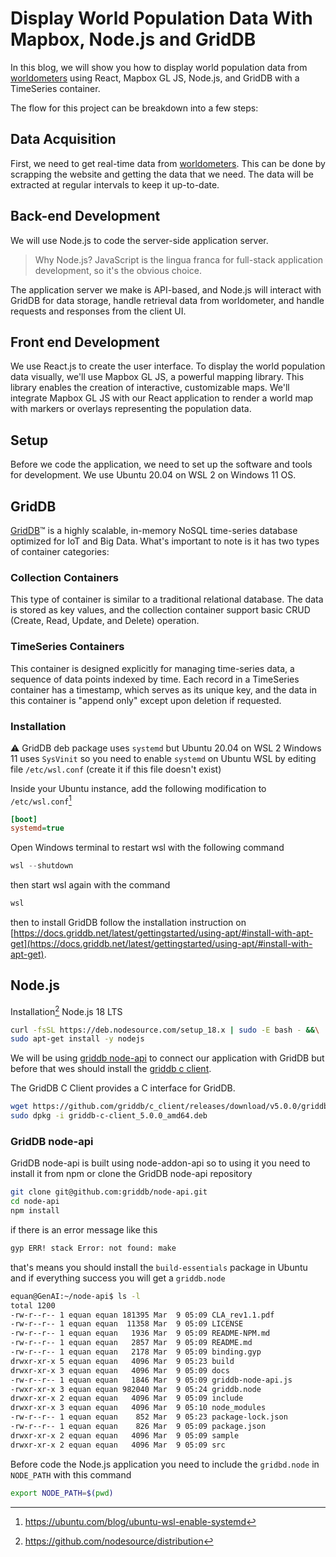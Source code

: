 # Display World Population Data With Mapbox, Node.js and GridDB

In this blog, we will show you how to display world population data from [worldometers](https://www.worldometers.info/) using React, Mapbox GL JS, Node.js, and GridDB with a TimeSeries container.

The flow for this project can be breakdown into a few steps:

## Data Acquisition

First, we need to get real-time data from [worldometers](https://www.worldometers.info/). This can be done by scrapping the website and getting the data that we need. The data will be extracted at regular intervals to keep it up-to-date.

## Back-end Development

We will use Node.js to code the server-side application server.

> Why Node.js? JavaScript is the lingua franca for full-stack application development, so it's the obvious choice.

The application server we make is API-based, and Node.js will interact with GridDB for data storage, handle retrieval data from worldometer, and handle requests and responses from the client UI.

## Front end Development

We use React.js to create the user interface. To display the world population data visually, we'll use Mapbox GL JS, a powerful mapping library. This library enables the creation of interactive, customizable maps. We'll integrate Mapbox GL JS with our React application to render a world map with markers or overlays representing the population data.

## Setup

Before we code the application, we need to set up the software and tools for development. We use Ubuntu 20.04 on WSL 2 on Windows 11 OS.

## GridDB

[GridDB](https://griddb.net/en/)™ is a highly scalable, in-memory NoSQL time-series database optimized for IoT and Big Data. What's important to note is it has two types of container categories:

### Collection Containers

This type of container is similar to a traditional relational database. The data is stored as key values, and the collection container support basic CRUD (Create, Read, Update, and Delete) operation.

### TimeSeries Containers

This container is designed explicitly for managing time-series data, a sequence of data points indexed by time. Each record in a TimeSeries container has a timestamp, which serves as its unique key, and the data in this container is "append only" except upon deletion if requested.

### Installation

⚠️ GridDB deb package uses `systemd` but Ubuntu 20.04 on WSL 2 Windows 11 uses `SysVinit` so you need to enable `systemd` on Ubuntu WSL by editing file `/etc/wsl.conf` (create it if this file doesn't exist)

Inside your Ubuntu instance, add the following modification to `/etc/wsl.conf`[^1]

```ini
[boot]
systemd=true
```

Open Windows terminal to restart wsl with the following command

```powershell
wsl --shutdown
```

then start wsl again with the command

```powershell
wsl
```

then to install GridDB follow the installation instruction on [https://docs.griddb.net/latest/gettingstarted/using-apt/#install-with-apt-get](https://docs.griddb.net/latest/gettingstarted/using-apt/#install-with-apt-get).

## Node.js

Installation[^2] Node.js 18 LTS

```zsh
curl -fsSL https://deb.nodesource.com/setup_18.x | sudo -E bash - &&\
sudo apt-get install -y nodejs
```

We will be using [griddb node-api](https://github.com/griddb/node-api) to connect our application with GridDB but before that wes should install the [griddb c client](https://github.com/griddb/c_client).

The GridDB C Client provides a C interface for GridDB.

```zsh
wget https://github.com/griddb/c_client/releases/download/v5.0.0/griddb-c-client_5.0.0_amd64.deb
sudo dpkg -i griddb-c-client_5.0.0_amd64.deb
```

### GridDB node-api

GridDB node-api is built using node-addon-api so to using it you need to install it from npm or clone the GridDB node-api repository

```zsh
git clone git@github.com:griddb/node-api.git
cd node-api
npm install
```

if there is an error message like this

```zsh
gyp ERR! stack Error: not found: make
```

that's means you should install the `build-essentials` package in Ubuntu and if everything success you will get a `griddb.node`

```zsh
equan@GenAI:~/node-api$ ls -l
total 1200
-rw-r--r-- 1 equan equan 181395 Mar  9 05:09 CLA_rev1.1.pdf
-rw-r--r-- 1 equan equan  11358 Mar  9 05:09 LICENSE
-rw-r--r-- 1 equan equan   1936 Mar  9 05:09 README-NPM.md
-rw-r--r-- 1 equan equan   2857 Mar  9 05:09 README.md
-rw-r--r-- 1 equan equan   2178 Mar  9 05:09 binding.gyp
drwxr-xr-x 5 equan equan   4096 Mar  9 05:23 build
drwxr-xr-x 3 equan equan   4096 Mar  9 05:09 docs
-rw-r--r-- 1 equan equan   1846 Mar  9 05:09 griddb-node-api.js
-rwxr-xr-x 3 equan equan 982040 Mar  9 05:24 griddb.node
drwxr-xr-x 2 equan equan   4096 Mar  9 05:09 include
drwxr-xr-x 3 equan equan   4096 Mar  9 05:10 node_modules
-rw-r--r-- 1 equan equan    852 Mar  9 05:23 package-lock.json
-rw-r--r-- 1 equan equan    826 Mar  9 05:09 package.json
drwxr-xr-x 2 equan equan   4096 Mar  9 05:09 sample
drwxr-xr-x 2 equan equan   4096 Mar  9 05:09 src
```

Before code the Node.js application you need to include the `gridbd.node` in `NODE_PATH` with this command

```zsh
export NODE_PATH=$(pwd)
```

[^1]: https://ubuntu.com/blog/ubuntu-wsl-enable-systemd
[^2]: https://github.com/nodesource/distribution
